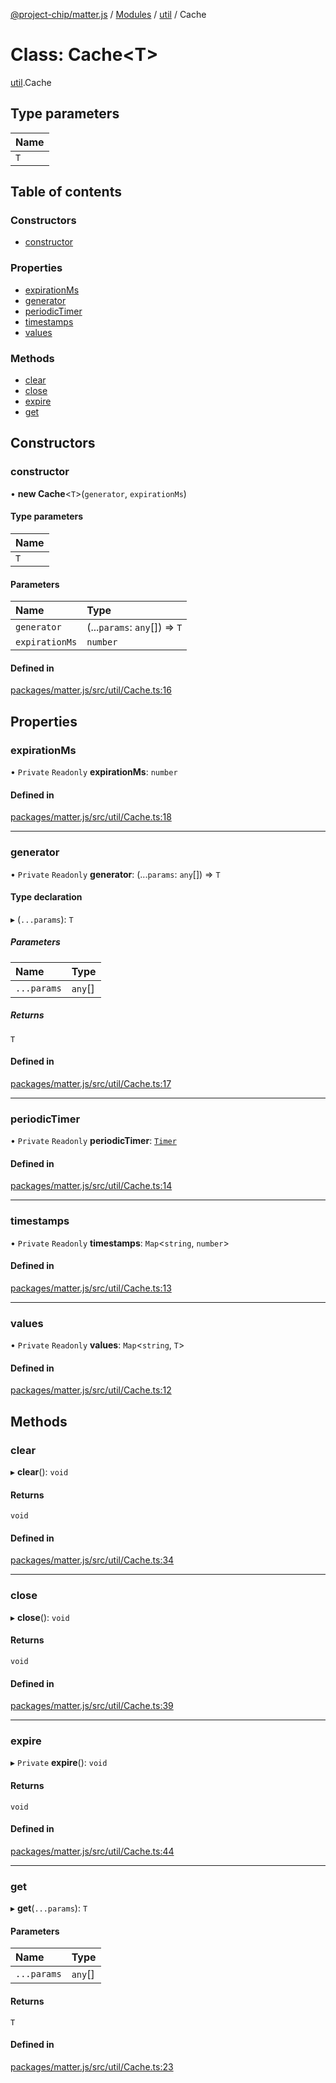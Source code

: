 [@project-chip/matter.js](../README.md) / [Modules](../modules.md) / [util](../modules/util.md) / Cache

# Class: Cache<T\>

[util](../modules/util.md).Cache

## Type parameters

| Name |
| :------ |
| `T` |

## Table of contents

### Constructors

- [constructor](util.Cache.md#constructor)

### Properties

- [expirationMs](util.Cache.md#expirationms)
- [generator](util.Cache.md#generator)
- [periodicTimer](util.Cache.md#periodictimer)
- [timestamps](util.Cache.md#timestamps)
- [values](util.Cache.md#values)

### Methods

- [clear](util.Cache.md#clear)
- [close](util.Cache.md#close)
- [expire](util.Cache.md#expire)
- [get](util.Cache.md#get)

## Constructors

### constructor

• **new Cache**<`T`\>(`generator`, `expirationMs`)

#### Type parameters

| Name |
| :------ |
| `T` |

#### Parameters

| Name | Type |
| :------ | :------ |
| `generator` | (...`params`: `any`[]) => `T` |
| `expirationMs` | `number` |

#### Defined in

[packages/matter.js/src/util/Cache.ts:16](https://github.com/project-chip/matter.js/blob/5bdbf8d/packages/matter.js/src/util/Cache.ts#L16)

## Properties

### expirationMs

• `Private` `Readonly` **expirationMs**: `number`

#### Defined in

[packages/matter.js/src/util/Cache.ts:18](https://github.com/project-chip/matter.js/blob/5bdbf8d/packages/matter.js/src/util/Cache.ts#L18)

___

### generator

• `Private` `Readonly` **generator**: (...`params`: `any`[]) => `T`

#### Type declaration

▸ (`...params`): `T`

##### Parameters

| Name | Type |
| :------ | :------ |
| `...params` | `any`[] |

##### Returns

`T`

#### Defined in

[packages/matter.js/src/util/Cache.ts:17](https://github.com/project-chip/matter.js/blob/5bdbf8d/packages/matter.js/src/util/Cache.ts#L17)

___

### periodicTimer

• `Private` `Readonly` **periodicTimer**: [`Timer`](../interfaces/time.Timer.md)

#### Defined in

[packages/matter.js/src/util/Cache.ts:14](https://github.com/project-chip/matter.js/blob/5bdbf8d/packages/matter.js/src/util/Cache.ts#L14)

___

### timestamps

• `Private` `Readonly` **timestamps**: `Map`<`string`, `number`\>

#### Defined in

[packages/matter.js/src/util/Cache.ts:13](https://github.com/project-chip/matter.js/blob/5bdbf8d/packages/matter.js/src/util/Cache.ts#L13)

___

### values

• `Private` `Readonly` **values**: `Map`<`string`, `T`\>

#### Defined in

[packages/matter.js/src/util/Cache.ts:12](https://github.com/project-chip/matter.js/blob/5bdbf8d/packages/matter.js/src/util/Cache.ts#L12)

## Methods

### clear

▸ **clear**(): `void`

#### Returns

`void`

#### Defined in

[packages/matter.js/src/util/Cache.ts:34](https://github.com/project-chip/matter.js/blob/5bdbf8d/packages/matter.js/src/util/Cache.ts#L34)

___

### close

▸ **close**(): `void`

#### Returns

`void`

#### Defined in

[packages/matter.js/src/util/Cache.ts:39](https://github.com/project-chip/matter.js/blob/5bdbf8d/packages/matter.js/src/util/Cache.ts#L39)

___

### expire

▸ `Private` **expire**(): `void`

#### Returns

`void`

#### Defined in

[packages/matter.js/src/util/Cache.ts:44](https://github.com/project-chip/matter.js/blob/5bdbf8d/packages/matter.js/src/util/Cache.ts#L44)

___

### get

▸ **get**(`...params`): `T`

#### Parameters

| Name | Type |
| :------ | :------ |
| `...params` | `any`[] |

#### Returns

`T`

#### Defined in

[packages/matter.js/src/util/Cache.ts:23](https://github.com/project-chip/matter.js/blob/5bdbf8d/packages/matter.js/src/util/Cache.ts#L23)
